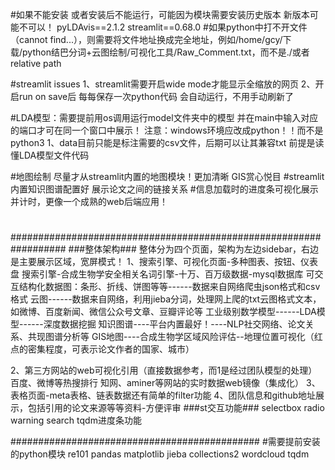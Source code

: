 #如果不能安装 或者安装后不能运行，可能因为模块需要安装历史版本 新版本可能不可以！
pyLDAvis==2.1.2
streamlit==0.68.0
#如果python中打不开文件（cannot find...），则需要将文件地址换成完全地址，例如/home/gcy/下载/python结巴分词+云图绘制/可视化工具/Raw_Comment.txt，而不是./或者relative path

#streamlit issues
1、streamlit需要开启wide mode才能显示全缩放的网页
2、开启run on save后 每每保存一次python代码 会自动运行，不用手动刷新了

#LDA模型：需要提前用os调用运行model文件夹中的模型 并在main中输入对应的端口才可在同一个窗口中展示！
注意：windows环境应改成python！！而不是python3
1、data目前只能是标注需要的csv文件，后期可以让其兼容txt 前提是读懂LDA模型文件代码

#地图绘制 
尽量才从streamlit内置的地图模块！更加清晰 GIS赏心悦目
#streamlit内置知识图谱配置好 展示论文之间的链接关系
#信息加载时的进度条可视化展示并计时，更像一个成熟的web后端应用！
#
##################################################################
###整体架构###
整体分为四个页面，架构为左边sidebar，右边是主要展示区域，宽屏模式！
1、搜索引擎、可视化页面-多种图表、按钮、仪表盘
搜索引擎-合成生物学安全相关名词引擎-十万、百万级数据-mysql数据库
可交互结构化数据图：条形、折线、饼图等等------数据来自网络爬虫json格式和csv格式
云图------数据来自网络，利用jieba分词，处理网上爬的txt云图格式文本，如微博、百度新闻、微信公众号文章、豆瓣评论等
工业级别数学模型------LDA模型------深度数据挖掘
知识图谱----平台内置最好！----NLP社交网络、论文关系、共现图谱分析等
GIS地图----合成生物学区域风险评估--地理位置可视化（红点的密集程度，可表示论文作者的国家、城市）

2、第三方网站的web可视化引用（直接数据参考，而1是经过团队模型的处理）
百度、微博等热搜排行
知网、aminer等网站的实时数据web镜像（集成化）
3、表格页面-meta表格、链表数据还有简单的filter功能
4、团队信息和github地址展示，包括引用的论文来源等等资料-方便评审
###st交互功能###
selectbox
radio
warning
search
tqdm进度条功能




#############################################
#需要提前安装的python模块
re101
pandas
matplotlib
jieba
collections2
wordcloud
tqdm